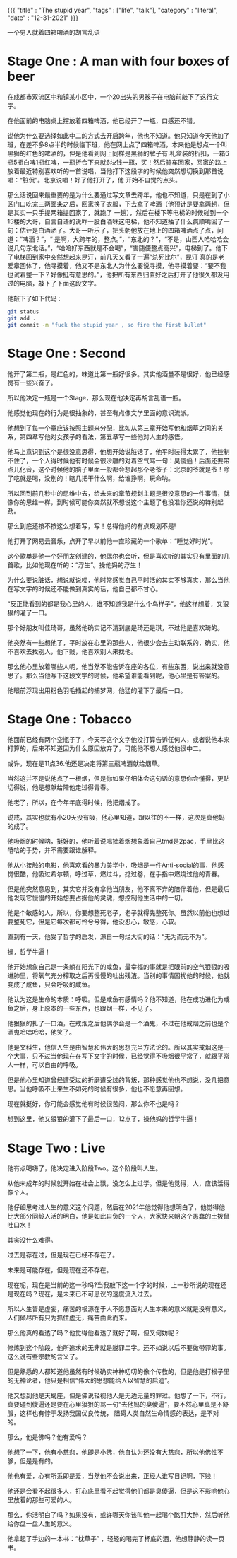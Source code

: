 {{{
    "title"    : "The stupid year",
    "tags"     : ["life", "talk"],
    "category" : "literal",
    "date"     : "12-31-2021"
}}}

一个男人就着四箱啤酒的胡言乱语

# Stage One : A man with four boxes of beer

在成都市双流区中和镇某小区中，一个20出头的男孩子在电脑前敲下了这行文字。


在他面前的电脑桌上摆放着四箱啤酒，他已经开了一瓶，口感还不错。

说他为什么要选择如此中二的方式去开启跨年，他也不知道。他只知道今天他加了班，在差不多8点半的时候临下班，他在网上点了四箱啤酒，本来他是想点一个叫黑狮的红色的啤酒的，但是他看到网上同样是黑狮的牌子有
礼盒装的折扣，一箱6瓶5瓶白啤1瓶红啤，一瓶折合下来就6块钱一瓶，买！然后骑车回家，回家的路上放着最近特别喜欢听的一首说唱，当他打下这段字的时候他突然想切换到那首说唱：“脏侃”。北京说唱！好了他打开了，他
开始不自觉的点头。

那么话说回来最重要的是为什么要通过写文章去跨年，他也不知道，只是在到了小区门口吃完三两面条之后，回家换了衣服，下去拿了啤酒（他预计是要拿两趟，但是其实一只手提两箱提回家了，就跑了
一趟），然后在楼下等电梯的时候碰到一个15楼的大哥，自言自语的说咋一股白酒味这电梯，他不知道抽了什么疯顺嘴回了一句：估计是白酒洒了。大哥一听乐了，把头朝他放在地上的四箱啤酒点了点，问道：“啤酒？”，“
是啊，大跨年的，整点。”，“东北的？”，“不是，山西人哈哈哈会说几句东北话。”，“哈哈好东西就是不会喝”，“害随便整点高兴”，电梯到了。他下了电梯回到家中突然想起来昆汀，前几天又看了一遍“杀死比尔”，昆汀
真的是老爱章回体了，他寻摸着，他又不是东北人为什么要说寻摸，他寻摸着要：“要不我也试着整一下？好像挺有意思的。”，他把所有东西归置好之后打开了他很久都没用过的电脑，敲下了下面这段文字。

他敲下了如下代码 : 

```bash
git status
git add .
git commit -m "fuck the stupid year , so fire the first bullet"
```

# Stage One : Second

他开了第二瓶，是红色的，味道比第一瓶好很多。其实他酒量不是很好，他已经感觉有一些兴奋了。

所以他决定一瓶是一个Stage，那么现在他决定再胡言乱语一瓶。

他感觉他现在的行为是很抽象的，甚至有点像文学里面的意识流派。          
               
他想到了每一个章应该按照主题来分配，比如从第三章开始写他和烟草之间的关系，第四章写他对女孩子的看法，第五章写一些他对人生的感悟。

他马上意识到这个是很没意思得，他想开始说脏话了，他平时装得太累了，他控制不住了，一个人得时候他有时候会很沙雕的对着空气骂一句：臭傻逼！后面还要带点儿化音，这个时候他的脑子里面一般都会想起那个老爷子：北京的爷就是爷！除了吃就是喝，没别的！瞎几把干什么啊，给谁挣啊，玩命呐。

所以回到前几秒中的思维中去，给未来的章节规划主题是很没意思的一件事情，就像你的思维一样，到时候可能你突然就不想说这个主题了也没准你还说的特别起劲。

那么到底还按不按这么想着写，写！总得他妈的有点规划不是!

他打开了网易云音乐，点开了早以前他一直珍藏的一个歌单：“睡觉好时光”。

这个歌单是他一个好朋友创建的，他偶尔也会听，但是喜欢听的其实只有里面的几首歌，比如他现在听的：“浮生”。操他妈的浮生！

为什么要说脏话，想说就说喽，他时常感觉自己平时活的其实不够真实，那么当他在写文字的时候还不能做到真实的话，他自己都不甘心。

“反正能看到的都是我心里的人，谁不知道我是什么个鸟样子”，他这样想着，又狠狠的灌了一口。

那个好朋友叫佳琦哥，虽然他确实记不清到底是琦还是琪，不过他是喜欢琦的。

他突然有一些想他了，平时放在心里的那些人，他很少会去主动联系的，确实，他不喜欢去找别人，他下贱，他喜欢别人来找他。

那么他心里放着哪些人呢，他当然不能告诉在座的各位，有些东西，说出来就没意思了。那么当他写下这段文字的时候，他希望谁能看到呢，他心里是有答案的。

他眼前浮现出用粉色羽毛插起的捕梦网，他猛的灌下了最后一口。         

# Stage One : Tobacco

他面前已经有两个空瓶子了，今天写这个文字他没打算告诉任何人，或者说他本来打算的，后来不知道因为什么原因放弃了，可能他不想人感觉他很中二。

或许，现在是11点36.他还是决定将第三瓶啤酒献给烟草。

当然这并不是说他点了一根烟，但是你如果仔细体会这句话的意思你会懂得，更贴切得说，他是想献给陪他走过得青春。

他老了，所以，在今年年底得时候，他把烟戒了。

说戒，其实也就有小20天没有吸，他心里知道，跟以往的不一样，这次是真他妈的成了。

他吸烟的时候呐，挺好的，他听着说唱抽着烟想象着自己tmd是2pac，手里比这嘻哈的手势，并不需要跟谁解释。

他从小接触的电影，他喜欢看的暴力美学中，吸烟是一件Anti-social的事，他感觉很酷，他吸过希尔顿，呼过草，燃过斗，捻过卷，在手指中燃烧过他的青春。

但是他突然意思到，其实它并没有拿他当朋友，他不离不弃的陪伴着他，但是最后他发现它慢慢的开始想要占据他的灵魂，想控制他生活中的一切。

他是个敏感的人，所以，你要想整死老子，老子就得先整死你。虽然以前他也想过要整死它，但是它每次都可怜兮兮得，他没忍心，敏感，心软。

直到有一天，他受了哲学的启发，源自一句烂大街的话：“无为而无不为”。

操，哲学牛逼！

他开始想象自己是一条躺在阳光下的咸鱼，最幸福的事就是把眼前的空气狠狠的吸进肺里，将氧气充分榨取之后再慢慢的吐出残渣。当别的事情困扰他的时候，他就变成了咸鱼，只会呼吸的咸鱼。

他认为这是生命的本质：呼吸。但是咸鱼有感情吗？他不知道，他在成功进化为咸鱼之后，身上原本的一些东西，也跟烟一样，不见了。

他狠狠的扎了一口酒，在戒烟之后他偶尔会是一个酒鬼，不过在他戒烟之前也是个酒鬼哈哈哈哈，他笑了。

他是文科生，他信人生是由智慧和伟大的思想充当方法论的。所以其实戒烟这是一个大事，只不过当他现在在写下文字的时候，已经觉得不吸烟很平常了，就跟平常人一样，可以自由的呼吸。

但是他心里知道曾经遭受过的折磨遭受过的背叛，那种感觉他也不想说，没几把意思。当他呼吸不上来生不如死的时候有很多，他也不愿意再回想。

现在就挺好，你可能会感觉他有时候很苦闷，那么你不也是吗？

想到这里，他又狠狠的灌下了最后一口，12点了，操他妈的哲学牛逼！

# Stage Two : Live

他有点喝嗨了，他决定进入阶段Two。这个阶段叫人生。

从他未成年的时候就开始在社会上飘，没怎么上过学。但是他觉得，人，应该活得像个人。

他仔细思考过人生的意义这个问题，然后在2021年他觉得他想明白了，他觉得他比大部分同龄人活的明白，他是如此自负的一个人，大家快来朝这个愚蠢的土拨鼠吐口水！

其实没什么难得。

过去是存在过，但是现在已经不存在了。

未来是可能存在，但是现在还不存在。

现在呢，现在是当前的这一秒吗?当我敲下这一个字的时候，上一秒所说的现在还是现在吗？现在，是未来已不可思议的速度流入过去。

所以人生皆是虚妄，痛苦的根源在于人不愿意面对人生本来的意义就是没有意义，人们倾尽所有只为抓住虚无，痛苦由此而来。

那么他真的看透了吗？他觉得他看透了就好了啊，但又何妨呢？

修炼到这个阶段，他所追求的无非就是脱罪二字。还不如说以后不要做带罪的事。这么说有些宗教的含义了。

但是熟悉的人都知道他虽然有时候确实神神叨叨的像个传教的，但是他是打根子里的无神论者，他只是相信“伟大的思想能给人以智慧的启迪”。

他又想到他是天蝎座，但是佛说轻视他人是无边无量的罪过。他想了一下，不行，真要碰到傻逼还是要在心里狠狠的骂一句“去他妈的臭傻逼”，要不然心里真是不舒服，这样也有悖于发扬我国优良传统，
阻碍人类自然生命情感的表达，是不对的。

那么，他是佛吗？他有爱吗？

他想了一下，他有小慈悲，他即是小佛，他自认为还没有大慈悲，所以他佛性不够，但是是有的。

他也有爱，心有所系即是爱，当然他不会说出来，正经人谁写日记啊，下贱！ 

他还是会看不起很多人，打心底里看不起觉得他们都是臭傻逼，但是这不影响他心里放着的那些可爱的人。

那么，你活明白了吗？如果没有，或许哪天你该叫他一起喝个酩酊大醉，然后听他给你盘一盘人生的意义。

他拿起了手边的一本书：“枕草子” ，轻轻的喝完了杯底的酒，他想静静的读一页书。







































